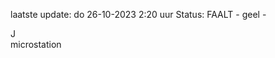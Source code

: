laatste update: 
do 26-10-2023  2:20   uur 
Status: FAALT - geel - 
<div class="service R">J</div><div class="service Y">microstation</div>